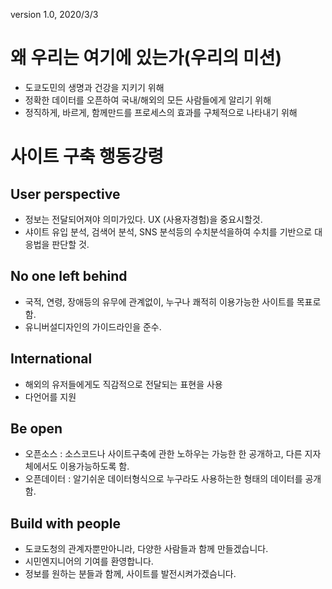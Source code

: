 version 1.0, 2020/3/3

# 왜 우리는 여기에 있는가(우리의 미션)

* 도쿄도민의 생명과 건강을 지키기 위해
* 정확한 데이터를 오픈하여 국내/해외의 모든 사람들에게 알리기 위해
* 정직하게, 바르게, 함께만드를 프로세스의 효과를 구체적으로 나타내기 위해  

# 사이트 구축 행동강령

## User perspective

* 정보는 전달되어져야 의미가있다. UX (사용자경험)을 중요시할것.  
* 샤이트 유입 분석, 검색어 분석, SNS 분석등의 수치분석을하여 수치를 기반으로 대응법을 판단할 것.

## No one left behind

* 국적, 연령, 장애등의 유무에 관계없이, 누구나 쾌적히 이용가능한 사이트를 목표로함.
* 유니버설디자인의 가이드라인을 준수.

## International

* 해외의 유저들에게도 직감적으로 전달되는 표현을 사용
* 다언어를 지원

## Be open

* 오픈소스 : 소스코드나 사이트구축에 관한 노하우는 가능한 한 공개하고, 다른 지자체에서도 이용가능하도록 함.
* 오픈데이터 : 알기쉬운 데이터형식으로 누구라도 사용하는한 형태의 데이터를 공개함.

## Build with people

* 도쿄도청의 관계자뿐만아니라, 다양한 사람들과 함께 만들겠습니다.
* 시민엔지니어의 기여를 환영합니다.
* 정보를 원하는 분들과 함께, 사이트를 발전시켜가겠슴니다. 
